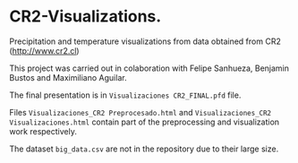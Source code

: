 # CR2-Visualizations.
 Precipitation and temperature visualizations from data obtained from CR2 (http://www.cr2.cl)
 
 This project was carried out in colaboration with Felipe Sanhueza, Benjamin Bustos and Maximiliano Aguilar.
 
 The final presentation is in `Visualizaciones CR2_FINAL.pfd` file.
 
 Files `Visualizaciones_CR2 Preprocesado.html` and `Visualizaciones_CR2 Visualizaciones.html` contain part of the preprocessing and visualization work respectively.

 The dataset `big_data.csv` are not in the repository due to their large size.


